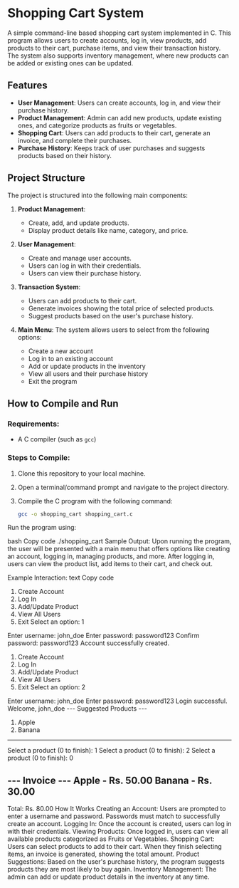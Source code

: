 # Shopping Cart System

A simple command-line based shopping cart system implemented in C. This program allows users to create accounts, log in, view products, add products to their cart, purchase items, and view their transaction history. The system also supports inventory management, where new products can be added or existing ones can be updated.

## Features

- **User Management**: Users can create accounts, log in, and view their purchase history.
- **Product Management**: Admin can add new products, update existing ones, and categorize products as fruits or vegetables.
- **Shopping Cart**: Users can add products to their cart, generate an invoice, and complete their purchases.
- **Purchase History**: Keeps track of user purchases and suggests products based on their history.

## Project Structure

The project is structured into the following main components:

1. **Product Management**: 
    - Create, add, and update products.
    - Display product details like name, category, and price.

2. **User Management**: 
    - Create and manage user accounts.
    - Users can log in with their credentials.
    - Users can view their purchase history.

3. **Transaction System**:
    - Users can add products to their cart.
    - Generate invoices showing the total price of selected products.
    - Suggest products based on the user's purchase history.

4. **Main Menu**: The system allows users to select from the following options:
    - Create a new account
    - Log in to an existing account
    - Add or update products in the inventory
    - View all users and their purchase history
    - Exit the program

## How to Compile and Run

### Requirements:
- A C compiler (such as `gcc`)

### Steps to Compile:

1. Clone this repository to your local machine.
2. Open a terminal/command prompt and navigate to the project directory.
3. Compile the C program with the following command:

   ```bash
   gcc -o shopping_cart shopping_cart.c
Run the program using:

bash
Copy code
./shopping_cart
Sample Output:
Upon running the program, the user will be presented with a main menu that offers options like creating an account, logging in, managing products, and more. After logging in, users can view the product list, add items to their cart, and check out.

Example Interaction:
text
Copy code
1. Create Account
2. Log In
3. Add/Update Product
4. View All Users
5. Exit
Select an option: 1

Enter username: john_doe
Enter password: password123
Confirm password: password123
Account successfully created.

1. Create Account
2. Log In
3. Add/Update Product
4. View All Users
5. Exit
Select an option: 2

Enter username: john_doe
Enter password: password123
Login successful. Welcome, john_doe
--- Suggested Products ---
1. Apple
2. Banana
--------------------------
Select a product (0 to finish): 1
Select a product (0 to finish): 2
Select a product (0 to finish): 0

--- Invoice ---
Apple - Rs. 50.00
Banana - Rs. 30.00
----------------
Total: Rs. 80.00
How It Works
Creating an Account: Users are prompted to enter a username and password. Passwords must match to successfully create an account.
Logging In: Once the account is created, users can log in with their credentials.
Viewing Products: Once logged in, users can view all available products categorized as Fruits or Vegetables.
Shopping Cart: Users can select products to add to their cart. When they finish selecting items, an invoice is generated, showing the total amount.
Product Suggestions: Based on the user's purchase history, the program suggests products they are most likely to buy again.
Inventory Management: The admin can add or update product details in the inventory at any time.
